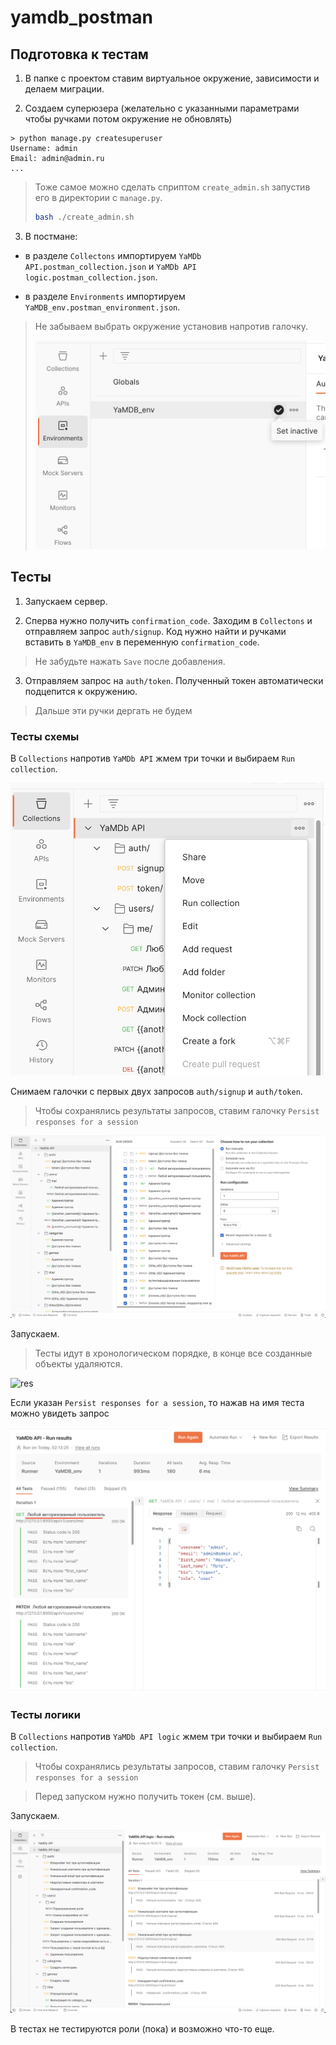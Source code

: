 # yamdb_postman

## Подготовка к тестам

1. В папке с проектом ставим виртуальное окружение, зависимости и делаем миграции.

2. Создаем суперюзера (желательно с указанными параметрами чтобы ручками потом окружение не обновлять)

```
> python manage.py createsuperuser        
Username: admin
Email: admin@admin.ru
...
```

> Тоже самое можно сделать сприптом `create_admin.sh` запустив его в директории с `manage.py`.
>```bash
>bash ./create_admin.sh 
>```


3. В постмане:
- в разделе `Collectons` импортируем `YaMDb API.postman_collection.json` и `YaMDb API logic.postman_collection.json`.

- в разделе `Environments` импортируем `YaMDB_env.postman_environment.json`.

>Не забываем выбрать окружение установив напротив галочку.
>
>![select](/image/select_env.png)

## Тесты

1. Запускаем сервер.

2. Сперва нужно получить `confirmation_code`. Заходим в `Collectons` и отправляем запрос `auth/signup`. 
Код нужно найти и ручками вставить в `YaMDB_env` в переменную `confirmation_code`.
> Не забудьте нажать `Save` после добавления.

3. Отправляем запрос на `auth/token`. Полученный токен автоматически подцепится к окружению. 
>Дальше эти ручки дергать не будем

### Тесты схемы
 
В `Collections` напротив `YaMDb API` жмем три точки и выбираем `Run collection`.

![run](/image/run.png)

Снимаем галочки с первых двух запросов `auth/signup` и `auth/token`.
> Чтобы сохранялись результаты запросов, ставим галочку `Persist responses for a session`

![prepare](/image/prepare.png)

Запускаем. 

>Тесты идут в хронологическом порядке, в конце все созданные объекты удаляются.  

![res](/image/res2.png)

Если указан `Persist responses for a session`, то нажав на имя теста можно увидеть запрос

![check](/image/check.png)

### Тесты логики

В `Collections` напротив `YaMDb API logic` жмем три точки и выбираем `Run collection`.

> Чтобы сохранялись результаты запросов, ставим галочку `Persist responses for a session`

>Перед запуском нужно получить токен (см. выше).

Запускаем.

![logic](/image/res_logic.png)

В тестах не тестируются роли (пока) и возможно что-то еще.